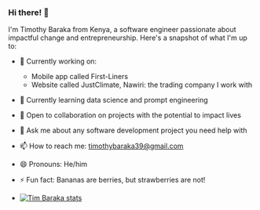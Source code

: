 ### Hi there! 👋

I'm Timothy Baraka from Kenya, a software engineer passionate about impactful change and entrepreneurship. Here's a snapshot of what I'm up to:

- 🔭 Currently working on:
  - Mobile app called First-Liners
  - Website called JustClimate, Nawiri: the trading company I work with

- 🌱 Currently learning data science and prompt engineering

- 👯 Open to collaboration on projects with the potential to impact lives

- 💬 Ask me about any software development project you need help with

- 📫 How to reach me: [timothybaraka39@gmail.com](mailto:timothybaraka39@gmail.com)

- 😄 Pronouns: He/him

- ⚡ Fun fact: Bananas are berries, but strawberries are not!
- [![Tim Baraka stats](https://github-readme-stats.vercel.app/api?username=barakatimothy)](https://github.com/barakatimothy/github-readme-stats)

